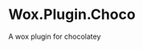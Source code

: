 ﻿<html lang="en" xmlns="http://www.w3.org/1999/xhtml">
<head>
    <meta charset="utf-8" />
</head>
<body>
	<h1>Wox.Plugin.Choco</h1>
	A wox plugin for chocolatey
</body>
</html>